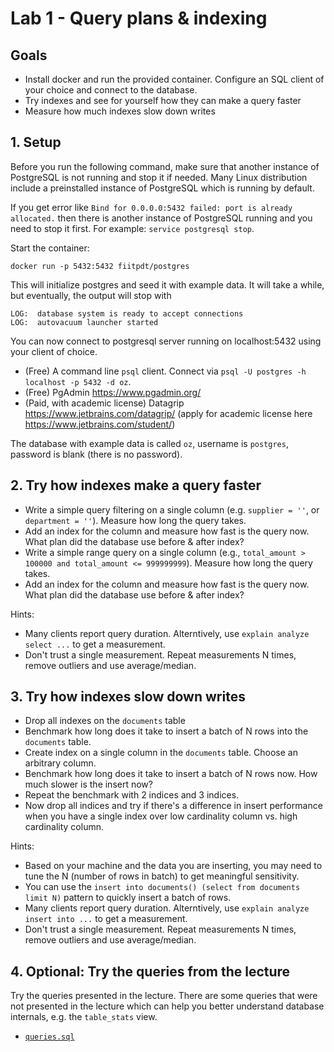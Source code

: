 # Lab 1 - Query plans & indexing

## Goals

- Install docker and run the provided container. Configure an SQL client of your choice and connect to the database.
- Try indexes and see for yourself how they can make a query faster
- Measure how much indexes slow down writes


## 1. Setup

Before you run the following command, make sure that another instance of PostgreSQL is not running and stop it if needed. Many Linux distribution include a preinstalled instance of PostgreSQL which is running by default.

If you get error like `Bind for 0.0.0.0:5432 failed: port is already allocated.` then there is another instance of PostgreSQL running and you need to stop it first. For example: `service postgresql stop`.


Start the container:

````
docker run -p 5432:5432 fiitpdt/postgres
````

This will initialize postgres and seed it with example data. It will take a while, but eventually, the output will stop with

````
LOG:  database system is ready to accept connections
LOG:  autovacuum launcher started
````

You can now connect to postgresql server running on localhost:5432 using your client of choice.
- (Free) A command line `psql` client. Connect via `psql -U postgres -h localhost -p 5432 -d oz`.
- (Free) PgAdmin https://www.pgadmin.org/
- (Paid, with academic license) Datagrip https://www.jetbrains.com/datagrip/ (apply for academic license here https://www.jetbrains.com/student/)

The database with example data is called `oz`, username is `postgres`, password is blank (there is no password).

## 2. Try how indexes make a query faster

- Write a simple query filtering on a single column (e.g. `supplier = ''`, or `department = ''`). Measure how long the query takes.
- Add an index for the column and measure how fast is the query now. What plan did the database use before & after index?
- Write a simple range query on a single column (e.g., `total_amount > 100000 and total_amount <= 999999999`). Measure how long the query takes.
- Add an index for the column and measure how fast is the query now. What plan did the database use before & after index?

Hints:
- Many clients report query duration. Alterntively, use `explain analyze select ...` to get a measurement.
- Don't trust a single measurement. Repeat measurements N times, remove outliers and use average/median.

## 3. Try how indexes slow down writes

- Drop all indexes on the `documents` table
- Benchmark how long does it take to insert a batch of N rows into the `documents` table.
- Create index on a single column in the `documents` table. Choose an arbitrary column.
- Benchmark how long does it take to insert a batch of N rows now. How much slower is the insert now?
- Repeat the benchmark with 2 indices and 3 indices.
- Now drop all indices and try if there's a difference in insert performance when you have a single index over low cardinality column vs. high cardinality column.

Hints:
- Based on your machine and the data you are inserting, you may need to tune the N (number of rows in batch) to get meaningful sensitivity.
- You can use the `insert into documents() (select from documents limit N)` pattern to quickly insert a batch of rows.
- Many clients report query duration. Alterntively, use `explain analyze insert into ...` to get a measurement.
- Don't trust a single measurement. Repeat measurements N times, remove outliers and use average/median.

## 4. Optional: Try the queries from the lecture

Try the queries presented in the lecture. There are some queries that were not presented in the lecture which can help you better understand database internals, e.g. the `table_stats` view.

- [`queries.sql`](queries.sql)
